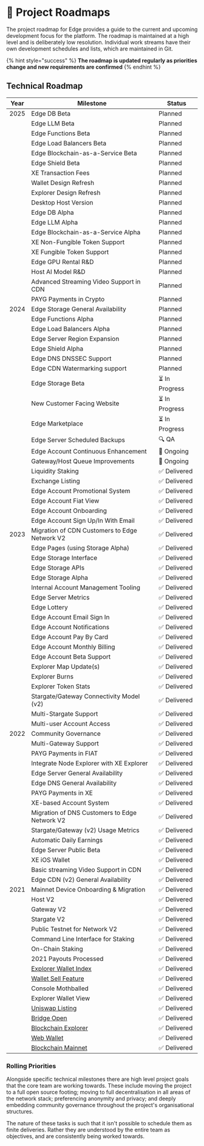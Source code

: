 # 📍 Project Roadmaps

The project roadmap for Edge provides a guide to the current and upcoming development focus for the platform. The roadmap is maintained at a high level and is deliberately low resolution. Individual work streams have their own development schedules and lists, which are maintained in Git.

{% hint style="success" %}
**The roadmap is updated regularly as priorities change and new requirements are confirmed**
{% endhint %}

## Technical Roadmap

| Year | Milestone                                                                                                  | Status                     |
| ---- | ---------------------------------------------------------------------------------------------------------- | -------------------------- |
| 2025 | Edge DB Beta                                                                                               | Planned                    |
|      | Edge LLM Beta                                                                                              | Planned                    |
|      | Edge Functions Beta                                                                                        | Planned                    |
|      | Edge Load Balancers Beta                                                                                   | Planned                    |
|      | Edge Blockchain-as-a-Service Beta                                                                          | Planned                    |
|      | Edge Shield Beta                                                                                           | Planned                    |
|      | XE Transaction Fees                                                                                        | Planned                    |
|      | Wallet Design Refresh                                                                                      | Planned                    |
|      | Explorer Design Refresh                                                                                    | Planned                    |
|      | Desktop Host Version                                                                                       | Planned                    |
|      | Edge DB Alpha                                                                                              | Planned                    |
|      | Edge LLM Alpha                                                                                             | Planned                    |
|      | Edge Blockchain-as-a-Service Alpha                                                                         | Planned                    |
|      | XE Non-Fungible Token Support                                                                              | Planned                    |
|      | XE Fungible Token Support                                                                                  | Planned                    |
|      | Edge GPU Rental R\&D                                                                                       | Planned                    |
|      | Host AI Model R\&D                                                                                         | Planned                    |
|      | Advanced Streaming Video Support in CDN                                                                    | Planned                    |
|      | PAYG Payments in Crypto                                                                                    | Planned                    |
| 2024 | Edge Storage General Availability                                                                          | Planned                    |
|      | Edge Functions Alpha                                                                                       | Planned                    |
|      | Edge Load Balancers Alpha                                                                                  | Planned                    |
|      | Edge Server Region Expansion                                                                               | Planned                    |
|      | Edge Shield Alpha                                                                                          | Planned                    |
|      | Edge DNS DNSSEC Support                                                                                    | Planned                    |
|      | Edge CDN Watermarking support                                                                              | Planned                    |
|      | Edge Storage Beta                                                                                          | ⏳ In Progress             |
|      | New Customer Facing Website                                                                                | ⏳ In Progress             |
|      | Edge Marketplace                                                                                           | ⏳ In Progress             |
|      | Edge Server Scheduled Backups                                                                              | 🔍 QA                      |
|      | Edge Account Continuous Enhancement                                                                        | 🔄 Ongoing                 |
|      | Gateway/Host Queue Improvements                                                                            | 🔄 Ongoing                 |
|      | Liquidity Staking                                                                                          | ✅ Delivered               |
|      | Exchange Listing                                                                                           | ✅ Delivered               |
|      | Edge Account Promotional System                                                                            | ✅ Delivered               |
|      | Edge Account Fiat View                                                                                     | ✅ Delivered               |
|      | Edge Account Onboarding                                                                                    | ✅ Delivered               |
|      | Edge Account Sign Up/In With Email                                                                         | ✅ Delivered               |
| 2023 | Migration of CDN Customers to Edge Network V2                                                              | ✅ Delivered               |
|      | Edge Pages (using Storage Alpha)                                                                           | ✅ Delivered               |
|      | Edge Storage Interface                                                                                     | ✅ Delivered               |
|      | Edge Storage APIs                                                                                          | ✅ Delivered               |
|      | Edge Storage Alpha                                                                                         | ✅ Delivered               |
|      | Internal Account Management Tooling                                                                        | ✅ Delivered               |
|      | Edge Server Metrics                                                                                        | ✅ Delivered               |
|      | Edge Lottery                                                                                               | ✅ Delivered               |
|      | Edge Account Email Sign In                                                                                 | ✅ Delivered               |
|      | Edge Account Notifications                                                                                 | ✅ Delivered               |
|      | Edge Account Pay By Card                                                                                   | ✅ Delivered               |
|      | Edge Account Monthly Billing                                                                               | ✅ Delivered               |
|      | Edge Account Beta Support                                                                                  | ✅ Delivered               |
|      | Explorer Map Update(s)                                                                                     | ✅ Delivered               |
|      | Explorer Burns                                                                                             | ✅ Delivered               |
|      | Explorer Token Stats                                                                                       | ✅ Delivered               |
|      | Stargate/Gateway Connectivity Model (v2)                                                                   | ✅ Delivered               |
|      | Multi-Stargate Support                                                                                     | ✅ Delivered               |
|      | Multi-user Account Access                                                                                  | ✅ Delivered               |
| 2022 | Community Governance                                                                                       | ✅ Delivered               |
|      | Multi-Gateway Support                                                                                      | ✅ Delivered               |
|      | PAYG Payments in FIAT                                                                                      | ✅ Delivered               |
|      | Integrate Node Explorer with XE Explorer                                                                   | ✅ Delivered               |
|      | Edge Server General Availability                                                                           | ✅ Delivered               |
|      | Edge DNS General Availability                                                                              | ✅ Delivered               |
|      | PAYG Payments in XE                                                                                        | ✅ Delivered               |
|      | XE-based Account System                                                                                    | ✅ Delivered               |
|      | Migration of DNS Customers to Edge Network V2                                                              | ✅ Delivered               |
|      | Stargate/Gateway (v2) Usage Metrics                                                                        | ✅ Delivered               |
|      | Automatic Daily Earnings                                                                                   | ✅ Delivered               |
|      | Edge Server Public Beta                                                                                    | ✅ Delivered               |
|      | XE iOS Wallet                                                                                              | ✅ Delivered               |
|      | Basic streaming Video Support in CDN                                                                       | ✅ Delivered               |
|      | Edge CDN (v2) General Availability                                                                         | ✅ Delivered               |
| 2021 | Mainnet Device Onboarding & Migration                                                                      | ✅ Delivered               |
|      | Host V2                                                                                                    | ✅ Delivered               |
|      | Gateway V2                                                                                                 | ✅ Delivered               |
|      | Stargate V2                                                                                                | ✅ Delivered               |
|      | Public Testnet for Network V2                                                                              | ✅ Delivered               |
|      | Command Line Interface for Staking                                                                         | ✅ Delivered               |
|      | On-Chain Staking                                                                                           | ✅ Delivered               |
|      | 2021 Payouts Processed                                                                                     | ✅ Delivered               |
|      | [Explorer Wallet Index](https://edge.network/en/updates/announcements/weekly-update-wc-04th-october-2021/) | ✅ Delivered               |
|      | [Wallet Sell Feature](https://edge.network/en/updates/announcements/weekly-update-wc-27th-september-2021/) | ✅ Delivered               |
|      | Console Mothballed                                                                                         | ✅ Delivered               |
|      | Explorer Wallet View                                                                                       | ✅ Delivered               |
|      | [Uniswap Listing](https://edge.network/en/updates/announcements/edge-token-launch/)                        | ✅ Delivered               |
|      | [Bridge Open](https://edge.network/en/updates/announcements/edge-token-launch/)                            | ✅ Delivered               |
|      | [Blockchain Explorer](https://edge.network/en/updates/announcements/weekly-update-wc-16th-august-2021/)    | ✅ Delivered               |
|      | [Web Wallet](https://edge.network/en/updates/announcements/weekly-update-wc-31st-may-2021/)                | ✅ Delivered               |
|      | [Blockchain Mainnet](https://edge.network/en/updates/announcements/weekly-update-wc-17th-may-2021/)        | ✅ Delivered               |

### Rolling Priorities

Alongside specific technical milestones there are high level project goals that the core team are working towards. These include moving the project to a full open source footing; moving to full decentralisation in all areas of the network stack; preferencing anonymity and privacy; and deeply embedding community governance throughout the project's organisational structures.

The nature of these tasks is such that it isn't possible to schedule them as finite deliveries. Rather they are understood by the entire team as objectives, and are consistently being worked towards.

